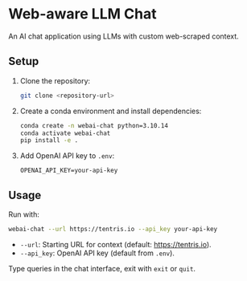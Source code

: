 # Web-aware LLM Chat

An AI chat application using LLMs with custom web-scraped context.

## Setup
1. Clone the repository:
   ```bash
   git clone <repository-url>
   ```
2. Create a conda environment and install dependencies:
   ```bash
   conda create -n webai-chat python=3.10.14
   conda activate webai-chat
   pip install -e .
   ```
3. Add OpenAI API key to `.env`:
   ```env
   OPENAI_API_KEY=your-api-key
   ```

## Usage
Run with:
```bash
webai-chat --url https://tentris.io --api_key your-api-key
```
- `--url`: Starting URL for context (default: https://tentris.io).
- `--api_key`: OpenAI API key (default from `.env`).

Type queries in the chat interface, exit with `exit` or `quit`.


